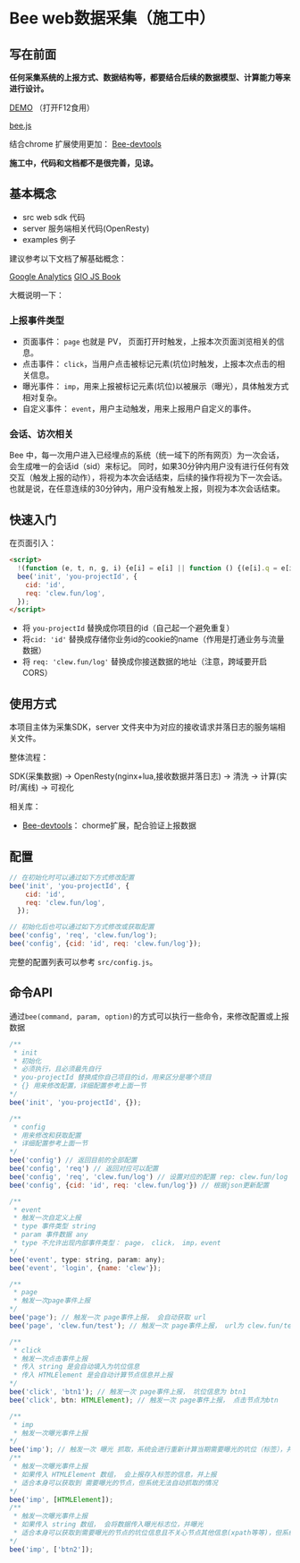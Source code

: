 # Bee web数据采集（施工中）

## 写在前面

**任何采集系统的上报方式、数据结构等，都要结合后续的数据模型、计算能力等来进行设计。**

[DEMO](http://test.clew.fun) （打开F12食用）

[bee.js](http://clew.fun/bee.js)

结合chrome 扩展使用更加： [Bee-devtools](https://github.com/zjiang121143210/bee-devtools)

**施工中，代码和文档都不是很完善，见谅。**

## 基本概念

- src      web sdk 代码
- server   服务端相关代码(OpenResty)
- examples 例子

建议参考以下文档了解基础概念：

[Google Analytics](https://developers.google.com/analytics/devguides/collection/analyticsjs)
[GIO JS Book](https://sishen.gitbooks.io/gio-js-book/dom.html)

大概说明一下：

### 上报事件类型

- 页面事件： `page` 也就是 PV， 页面打开时触发，上报本次页面浏览相关的信息。
- 点击事件： `click`，当用户点击被标记元素(坑位)时触发，上报本次点击的相关信息。
- 曝光事件： `imp`，用来上报被标记元素(坑位)以被展示（曝光），具体触发方式相对复杂。
- 自定义事件： `event`，用户主动触发，用来上报用户自定义的事件。

### 会话、访次相关

Bee 中，每一次用户进入已经埋点的系统（统一域下的所有网页）为一次会话，会生成唯一的会话id（sid）来标记。
同时，如果30分钟内用户没有进行任何有效交互（触发上报的动作），将视为本次会话结束，后续的操作将视为下一次会话。
也就是说，在任意连续的30分钟内，用户没有触发上报，则视为本次会话结束。

## 快速入门

在页面引入：

```html
<script>
  !(function (e, t, n, g, i) {e[i] = e[i] || function () {(e[i].q = e[i].q || []).push(arguments);}, n = t.createElement('script'), tag = t.getElementsByTagName('script')[0], n.async = 1, n.src = (document.location.protocol == 'https:' ? 'https://' : 'http://') + g, tag.parentNode.insertBefore(n, tag);}(window, document, 'script', 't.jd.com/bee.js', 'bee'));
  bee('init', 'you-projectId', {
    cid: 'id',
    req: 'clew.fun/log',
  });
</script>
```

- 将 `you-projectId` 替换成你项目的id（自己起一个避免重复）
- 将`cid: 'id'` 替换成存储你业务id的cookie的name（作用是打通业务与流量数据）
- 将 `req: 'clew.fun/log'` 替换成你接送数据的地址（注意，跨域要开启CORS）

## 使用方式

本项目主体为采集SDK，server 文件夹中为对应的接收请求并落日志的服务端相关文件。

整体流程：

SDK(采集数据) -> OpenResty(nginx+lua,接收数据并落日志) -> 清洗 -> 计算(实时/离线) -> 可视化

相关库：

- [Bee-devtools](https://github.com/zjiang121143210/bee-devtools)： chorme扩展，配合验证上报数据

## 配置

```js
// 在初始化时可以通过如下方式修改配置
bee('init', 'you-projectId', {
    cid: 'id',
    req: 'clew.fun/log',
  });

// 初始化后也可以通过如下方式修改或获取配置
bee('config', 'req', 'clew.fun/log');
bee('config', {cid: 'id', req: 'clew.fun/log'});
```

完整的配置列表可以参考 `src/config.js`。

## 命令API

通过`bee(command, param, option)`的方式可以执行一些命令，来修改配置或上报数据

```js
/**
 * init
 * 初始化
 * 必须执行，且必须最先自行
 * you-projectId 替换成你自己项目的id，用来区分是哪个项目
 * {} 用来修改配置，详细配置参考上面一节
*/
bee('init', 'you-projectId', {});

/**
 * config
 * 用来修改和获取配置
 * 详细配置参考上面一节
*/
bee('config') // 返回目前的全部配置
bee('config', 'req') // 返回对应可以配置
bee('config', 'req', 'clew.fun/log') // 设置对应的配置 rep: clew.fun/log
bee('config', {cid: 'id', req: 'clew.fun/log'}) // 根据json更新配置

/**
 * event
 * 触发一次自定义上报
 * type 事件类型 string
 * param 事件数据 any
 * type 不允许出现内部事件类型： page， click， imp，event
*/
bee('event', type: string, param: any);
bee('event', 'login', {name: 'clew'});

/**
 * page
 * 触发一次page事件上报
*/
bee('page'); // 触发一次 page事件上报， 会自动获取 url
bee('page', 'clew.fun/test'); // 触发一次 page事件上报， url为 clew.fun/test

/**
 * click
 * 触发一次点击事件上报
 * 传入 string 是会自动填入为坑位信息
 * 传入 HTMLElement 是会自动计算节点信息并上报
*/
bee('click', 'btn1'); // 触发一次 page事件上报， 坑位信息为 btn1
bee('click', btn: HTMLElement); // 触发一次 page事件上报， 点击节点为btn

/**
 * imp
 * 触发一次曝光事件上报
*/
bee('imp'); // 触发一次 曝光 抓取，系统会进行重新计算当期需要曝光的坑位（标签），并曝光
/**
 * 触发一次曝光事件上报
 * 如果传入 HTMLElement 数组， 会上报存入标签的信息，并上报
 * 适合本身可以获取到 需要曝光的节点，但系统无法自动抓取的情况
*/
bee('imp', [HTMLElement]);
/**
 * 触发一次曝光事件上报
 * 如果传入 string 数组， 会将数据传入曝光标志位，并曝光
 * 适合本身可以获取到需要曝光的节点的坑位信息且不关心节点其他信息(xpath等等)，但系统无法自动抓取的情况
*/
bee('imp', ['btn2']);
```
